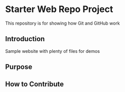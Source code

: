 # Starter Web Repo Project

This repository is for showing how Git and GitHub work

## Introduction

Sample website with plenty of files for demos

## Purpose

## How to Contribute